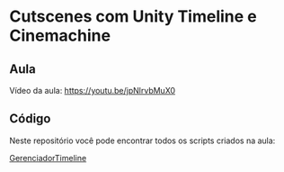# Cutscenes com Unity Timeline e Cinemachine

## Aula

Vídeo da aula: https://youtu.be/jpNlrvbMuX0

## Código

Neste repositório você pode encontrar todos os scripts criados na aula:

[GerenciadorTimeline](GerenciadorTimeline.cs)


